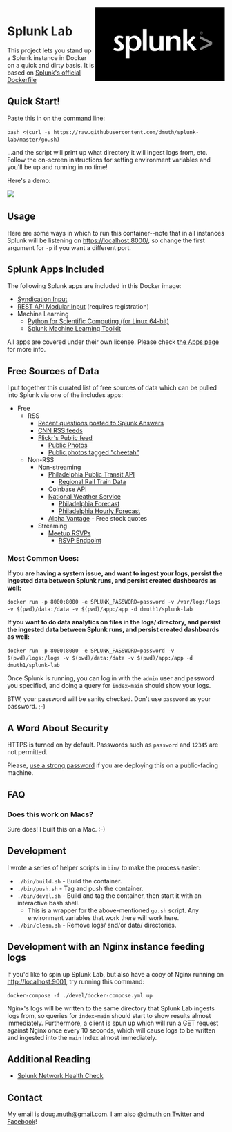 
<img src="img/splunk-logo.jpg" width="300" align="right" />

# Splunk Lab

This project lets you stand up a Splunk instance in Docker on a quick and dirty basis.
It is based on <a href="https://hub.docker.com/r/splunk/splunk/">Splunk's official Dockerfile</a>


## Quick Start!

Paste this in on the command line:

`bash <(curl -s https://raw.githubusercontent.com/dmuth/splunk-lab/master/go.sh)`

...and the script will print up what directory it will ingest logs from, etc.  Follow the on-screen
instructions for setting environment variables and you'll be up and running in no time!

Here's a demo:

<a href="https://asciinema.org/a/237934" target="_blank"><img src="https://asciinema.org/a/237934.svg" /></a>

## Usage

Here are some ways in which to run this container--note that in all instances Splunk will
be listening on <a href="https://localhost:8000/">https://localhost:8000/</a>, so change the first argument for `-p` if you want
a different port.


## Splunk Apps Included

The following Splunk apps are included in this Docker image:

- <a href="https://splunkbase.splunk.com/app/2646/">Syndication Input</a>
- <a href="https://splunkbase.splunk.com/app/1546/">REST API Modular Input</a> (requires registration)
- Machine Learning
   - <a href="https://splunkbase.splunk.com/app/2882/">Python for Scientific Computing (for Linux 64-bit)</a>
   - <a href="https://splunkbase.splunk.com/app/2890/">Splunk Machine Learning Toolkit</a>

All apps are covered under their own license.  Please check <a href="vendor/README.md">the Apps page</a>
for more info.


## Free Sources of Data

I put together this curated list of free sources of data which can be pulled into Splunk
via one of the includes apps:

- Free
    - RSS
       - <a href="https://answers.splunk.com/feed/questions.rss">Recent questions posted to Splunk Answers</a>
       - <a href="http://www.cnn.com/services/rss/">CNN RSS feeds</a>
       - <a href="https://www.flickr.com/services/feeds/docs/photos_public/">Flickr's Public feed</a>
          - <a href="https://api.flickr.com/services/feeds/photos_public.gne">Public Photos</a>
          - <a href="https://api.flickr.com/services/feeds/photos_public.gne?tags=cheetah">Public photos tagged "cheetah"</a>
    - Non-RSS
       - Non-streaming
          - <a href="http://www3.septa.org/hackathon/">Philadelphia Public Transit API</a>
             - <a href="http://www3.septa.org/hackathon/TrainView/">Regional Rail Train Data</a>
          - <a href="https://developers.coinbase.com/docs/wallet/guides/price-data">Coinbase API</a>
         - <a href="https://www.weather.gov/documentation/services-web-api">National Weather Service</a>
            - <a href="https://api.weather.gov/gridpoints/PHI/49,75/forecast">Philadelphia Forecast</a>
            - <a href="https://api.weather.gov/gridpoints/PHI/49,75/forecast/hourly">Philadelphia Hourly Forecast</a>
         - <a href="https://www.alphavantage.co/">Alpha Vantage</a> - Free stock quotes
       - Streaming
          - <a href="https://www.meetup.com/meetup_api/docs/stream/2/rsvps/">Meetup RSVPs</a>
             - <a href="http://stream.meetup.com/2/rsvps">RSVP Endpoint</a>


### Most Common Uses:

**If you are having a system issue, and want to ingest your logs, persist the ingested data between Splunk runs, and persist 
created dashboards as well:**

`docker run -p 8000:8000 -e SPLUNK_PASSWORD=password -v /var/log:/logs -v $(pwd)/data:/data -v $(pwd)/app:/app -d dmuth1/splunk-lab`

**If you want to do data analytics on files in the logs/ directory, and persist the ingested data between Splunk runs, and
persist created dashboards as well:**

`docker run -p 8000:8000 -e SPLUNK_PASSWORD=password -v $(pwd)/logs:/logs -v $(pwd)/data:/data -v $(pwd)/app:/app -d dmuth1/splunk-lab`


Once Splunk is running, you can log in with the `admin` user and password you specified, 
and doing a query for `index=main` should show your logs.

BTW, your password will be sanity checked.  Don't use `password` as your password. ;-)


## A Word About Security

HTTPS is turned on by default.  Passwords such as `password` and `12345` are not permitted.

Please, <a href="https://diceware.dmuth.org/">use a strong password</a> if you are deploying
this on a public-facing machine.


## FAQ

### Does this work on Macs?

Sure does!  I built this on a Mac. :-)


## Development

I wrote a series of helper scripts in `bin/` to make the process easier:

- `./bin/build.sh` - Build the container.
- `./bin/push.sh` - Tag and push the container.
- `./bin/devel.sh` - Build and tag the container, then start it with an interactive bash shell.
   - This is a wrapper for the above-mentioned `go.sh` script. Any environment variables that work there will work here.
- `./bin/clean.sh` - Remove logs/ and/or data/ directories.


## Development with an Nginx instance feeding logs

If you'd like to spin up Splunk Lab, but also have a copy of Nginx running on <a href="http://localhost:9001">http://localhost:9001</a>, try running this command:

`docker-compose -f ./devel/docker-compose.yml up`

Nginx's logs will be written to the same directory that Splunk Lab ingests logs from, so queries for
`index=main` should start to show results almost immediately.  Furthermore, a client is spun up 
which will run a GET request against Nginx once every 10 seconds, which will cause logs to be written
and ingested into the `main` Index almost immediately.


## Additional Reading

- <a href="https://github.com/dmuth/splunk-network-health-check">Splunk Network Health Check</a>


## Contact

My email is doug.muth@gmail.com.  I am also <a href="http://twitter.com/dmuth">@dmuth on Twitter</a> 
and <a href="http://facebook.com/dmuth">Facebook</a>!






